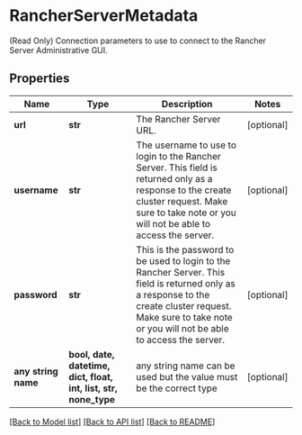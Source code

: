 # RancherServerMetadata

(Read Only) Connection parameters to use to connect to the Rancher Server Administrative GUI.

## Properties
Name | Type | Description | Notes
------------ | ------------- | ------------- | -------------
**url** | **str** | The Rancher Server URL. | [optional] 
**username** | **str** | The username to use to login to the Rancher Server. This field is returned only as a response to the create cluster request. Make sure to take note or you will not be able to access the server. | [optional] 
**password** | **str** | This is the password to be used to login to the Rancher Server. This field is returned only as a response to the create cluster request. Make sure to take note or you will not be able to access the server. | [optional] 
**any string name** | **bool, date, datetime, dict, float, int, list, str, none_type** | any string name can be used but the value must be the correct type | [optional]

[[Back to Model list]](../README.md#documentation-for-models) [[Back to API list]](../README.md#documentation-for-api-endpoints) [[Back to README]](../README.md)



